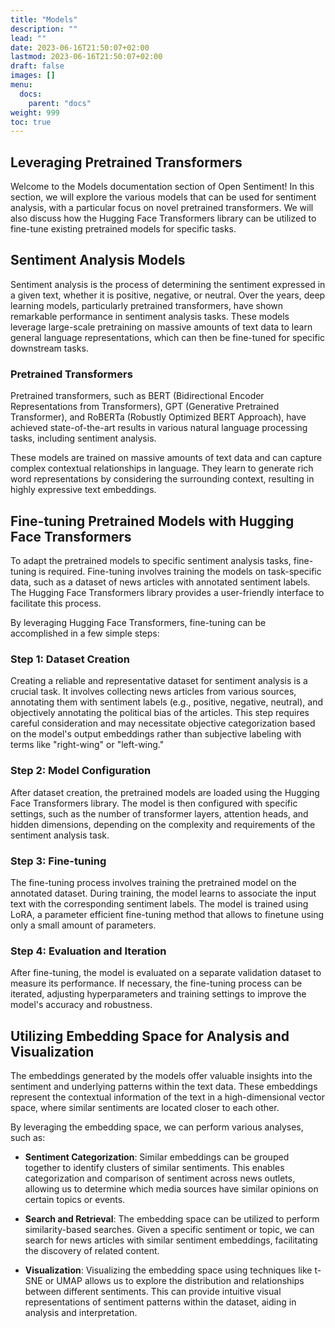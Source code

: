 ```yaml
---
title: "Models"
description: ""
lead: ""
date: 2023-06-16T21:50:07+02:00
lastmod: 2023-06-16T21:50:07+02:00
draft: false
images: []
menu:
  docs:
    parent: "docs"
weight: 999
toc: true
---
```


## Leveraging Pretrained Transformers

Welcome to the Models documentation section of Open Sentiment! In this section, we will explore the various models that can be used for sentiment analysis, with a particular focus on novel pretrained transformers. We will also discuss how the Hugging Face Transformers library can be utilized to fine-tune existing pretrained models for specific tasks.

## Sentiment Analysis Models

Sentiment analysis is the process of determining the sentiment expressed in a given text, whether it is positive, negative, or neutral. Over the years, deep learning models, particularly pretrained transformers, have shown remarkable performance in sentiment analysis tasks. These models leverage large-scale pretraining on massive amounts of text data to learn general language representations, which can then be fine-tuned for specific downstream tasks.

### Pretrained Transformers

Pretrained transformers, such as BERT (Bidirectional Encoder Representations from Transformers), GPT (Generative Pretrained Transformer), and RoBERTa (Robustly Optimized BERT Approach), have achieved state-of-the-art results in various natural language processing tasks, including sentiment analysis.

These models are trained on massive amounts of text data and can capture complex contextual relationships in language. They learn to generate rich word representations by considering the surrounding context, resulting in highly expressive text embeddings.

## Fine-tuning Pretrained Models with Hugging Face Transformers

To adapt the pretrained models to specific sentiment analysis tasks, fine-tuning is required. Fine-tuning involves training the models on task-specific data, such as a dataset of news articles with annotated sentiment labels. The Hugging Face Transformers library provides a user-friendly interface to facilitate this process.

By leveraging Hugging Face Transformers, fine-tuning can be accomplished in a few simple steps:

### Step 1: Dataset Creation

Creating a reliable and representative dataset for sentiment analysis is a crucial task. It involves collecting news articles from various sources, annotating them with sentiment labels (e.g., positive, negative, neutral), and objectively annotating the political bias of the articles. This step requires careful consideration and may necessitate objective categorization based on the model's output embeddings rather than subjective labeling with terms like "right-wing" or "left-wing."

### Step 2: Model Configuration

After dataset creation, the pretrained models are loaded using the Hugging Face Transformers library. The model is then configured with specific settings, such as the number of transformer layers, attention heads, and hidden dimensions, depending on the complexity and requirements of the sentiment analysis task.

### Step 3: Fine-tuning

The fine-tuning process involves training the pretrained model on the annotated dataset. During training, the model learns to associate the input text with the corresponding sentiment labels. The model is trained using LoRA, a parameter efficient fine-tuning method that allows to finetune using only a small amount of parameters.

### Step 4: Evaluation and Iteration

After fine-tuning, the model is evaluated on a separate validation dataset to measure its performance. If necessary, the fine-tuning process can be iterated, adjusting hyperparameters and training settings to improve the model's accuracy and robustness.

## Utilizing Embedding Space for Analysis and Visualization

The embeddings generated by the models offer valuable insights into the sentiment and underlying patterns within the text data. These embeddings represent the contextual information of the text in a high-dimensional vector space, where similar sentiments are located closer to each other.

By leveraging the embedding space, we can perform various analyses, such as:

- **Sentiment Categorization**: Similar embeddings can be grouped together to identify clusters of similar sentiments. This enables categorization and comparison of sentiment across news outlets, allowing us to determine which media sources have similar opinions on certain topics or events.

- **Search and Retrieval**: The embedding space can be utilized to perform similarity-based searches. Given a specific sentiment or topic, we can search for news articles with similar sentiment embeddings, facilitating the discovery of related content.

- **Visualization**: Visualizing the embedding space using techniques like t-SNE or UMAP allows us to explore the distribution and relationships between different sentiments. This can provide intuitive visual representations of sentiment patterns within the dataset, aiding in analysis and interpretation.